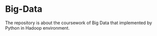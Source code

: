 # Big-Data
The repository is about the coursework of Big Data that implemented by Python in Hadoop environment.
